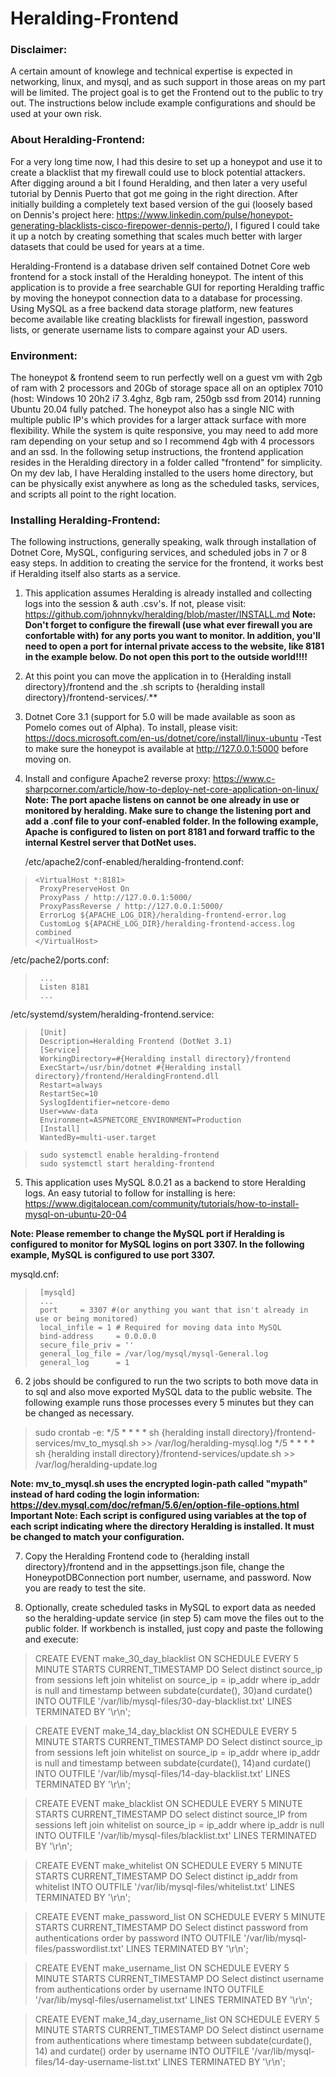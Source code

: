 # Heralding-Frontend
### Disclaimer: 
A certain amount of knowlege and technical expertise is expected in networking, linux, and mysql, and as such support in those areas on my part will be limited. The project goal is to get the Frontend out to the public to try out. The instructions below include example configurations and should be used at your own risk.

### About Heralding-Frontend:
For a very long time now, I had this desire to set up a honeypot and use it to create a blacklist that my firewall could use to block potential attackers. After digging around a bit I found Heralding, and then later a very useful tutorial by Dennis Puerto that got me going in the right direction. After initially building a completely text based version of the gui (loosely based on Dennis's project here: https://www.linkedin.com/pulse/honeypot-generating-blacklists-cisco-firepower-dennis-perto/), I figured I could take it up a notch by creating something that scales much better with larger datasets that could be used for years at a time. 

Heralding-Frontend is a database driven self contained Dotnet Core web frontend for a stock install of the Heralding honeypot. The intent of this application is to provide a free searchable GUI for reporting Heralding traffic by moving the honeypot connection data to a database for processing. Using MySQL as a free backend data storage platform, new features become available like creating blacklists for firewall ingestion, password lists, or generate username lists to compare against your AD users. 

### Environment:
The honeypot & frontend seem to run perfectly well on a guest vm with 2gb of ram with 2 processors and 20Gb of storage space all on an optiplex 7010 (host: Windows 10 20h2 i7 3.4ghz, 8gb ram, 250gb ssd from 2014) running Ubuntu 20.04 fully patched. The honeypot also has a single NIC with multiple public IP's which provides for a larger attack surface with more flexibility. While the system is quite responsive, you may need to add more ram depending on your setup and so I recommend 4gb with 4 processors and an ssd. In the following setup instructions, the frontend application resides in the Heralding directory in a folder called "frontend" for simplicity. On my dev lab, I have Heralding installed to the users home directory, but can be physically exist anywhere as long as the scheduled tasks, services, and scripts all point to the right location. 

### Installing Heralding-Frontend:
The following instructions, generally speaking, walk through installation of Dotnet Core, MySQL, configuring services, and scheduled jobs in 7 or 8 easy steps. In addition to creating the service for the frontend, it works best if Heralding itself also starts as a service. 

1. This application assumes Heralding is already installed and collecting logs into the session & auth .csv's. If not, please visit: https://github.com/johnnykv/heralding/blob/master/INSTALL.md
  **Note: Don't forget to configure the firewall (use what ever firewall you are confortable with) for any ports you want to monitor. In addition, you'll need to open a port for internal private access to the website, like 8181 in the example below. Do not open this port to the outside world!!!!**
  
2. At this point you can move the application in to {Heralding install directory}/frontend and the .sh scripts to {heralding install directory}/frontend-services/.**
     
3. Dotnet Core 3.1 (support for 5.0 will be made available as soon as Pomelo comes out of Alpha). To install, please visit: https://docs.microsoft.com/en-us/dotnet/core/install/linux-ubuntu
   -Test to make sure the honeypot is available at http://127.0.0.1:5000 before moving on.
   
4. Install and configure Apache2 reverse proxy: https://www.c-sharpcorner.com/article/how-to-deploy-net-core-application-on-linux/
  **Note: The port apache listens on cannot be one already in use or monitored by heralding. Make sure to change the listening port and add a .conf file to your conf-enabled folder. In the following example, Apache is configured to listen on port 8181 and forward traffic to the internal Kestrel server that DotNet uses.**

   /etc/apache2/conf-enabled/heralding-frontend.conf:
 >     <VirtualHost *:8181>  
 >      ProxyPreserveHost On
 >      ProxyPass / http://127.0.0.1:5000/
 >      ProxyPassReverse / http://127.0.0.1:5000/
 >      ErrorLog ${APACHE_LOG_DIR}/heralding-frontend-error.log  
 >      CustomLog ${APACHE_LOG_DIR}/heralding-frontend-access.log combined  
 >     </VirtualHost>
      
   /etc/pache2/ports.conf:
>      ...
>      Listen 8181
>      ...
      
   /etc/systemd/system/heralding-frontend.service:
>      [Unit]
>      Description=Heralding Frontend (DotNet 3.1)
>      [Service]
>      WorkingDirectory=#{Heralding install directory}/frontend
>      ExecStart=/usr/bin/dotnet #{Heralding install directory}/frontend/HeraldingFrontend.dll
>      Restart=always
>      RestartSec=10
>      SyslogIdentifier=netcore-demo
>      User=www-data
>      Environment=ASPNETCORE_ENVIRONMENT=Production
>      [Install]
>      WantedBy=multi-user.target
      
>      sudo systemctl enable heralding-frontend
>      sudo systemctl start heralding-frontend
   
5. This application uses MySQL 8.0.21 as a backend to store Heralding logs. An easy tutorial to follow for installing is here: https://www.digitalocean.com/community/tutorials/how-to-install-mysql-on-ubuntu-20-04

  **Note: Please remember to change the MySQL port if Heralding is configured to monitor for MySQL logins on port 3307. 
          In the following example, MySQL is configured to use port 3307.**
          
   mysqld.cnf:
>      [mysqld]
>      ...
>      port		= 3307 #(or anything you want that isn't already in use or being monitored)
>      local_infile	= 1 # Required for moving data into MySQL
>      bind-address		= 0.0.0.0
>      secure_file_priv	= ''
>      general_log_file	= /var/log/mysql/mysql-General.log
>      general_log		= 1

6. 2 jobs should be configured to run the two scripts to both move data in to sql and also move exported MySQL data to the public website. The following example runs those processes every 5 minutes but they can be changed as necessary.

>   sudo crontab -e:
>      */5 * * * * sh {heralding install directory}/frontend-services/mv_to_mysql.sh >> /var/log/heralding-mysql.log
>      */5 * * * * sh {heralding install directory}/frontend-services/update.sh >> /var/log/heralding-update.log
    
   **Note: mv_to_mysql.sh uses the encrypted login-path called "mypath" instead of hard coding the login information: https://dev.mysql.com/doc/refman/5.6/en/option-file-options.html**
   **Important Note: Each script is configured using variables at the top of each script indicating where the directory Heralding is installed. It must be changed to match your configuration.**

7. Copy the Heralding Frontend code to {heralding install directory}/frontend and in the appsettings.json file, change the HoneypotDBConnection port number, username, and password. Now you are ready to test the site.

8. Optionally, create scheduled tasks in MySQL to export data as needed so the heralding-update service (in step 5) cam move the files out to the public folder. If workbench is installed, just copy and paste the following and execute:

> CREATE EVENT make_30_day_blacklist ON SCHEDULE EVERY 5 MINUTE STARTS CURRENT_TIMESTAMP DO Select distinct source_ip from sessions left join whitelist on source_ip = ip_addr where ip_addr is null and timestamp between subdate(curdate(), 30)and curdate()  INTO OUTFILE '/var/lib/mysql-files/30-day-blacklist.txt' LINES TERMINATED BY '\r\n';

> CREATE EVENT make_14_day_blacklist ON SCHEDULE EVERY 5 MINUTE STARTS CURRENT_TIMESTAMP DO Select distinct source_ip from sessions left join whitelist on source_ip = ip_addr where ip_addr is null and timestamp between subdate(curdate(), 14)and curdate()  INTO OUTFILE '/var/lib/mysql-files/14-day-blacklist.txt' LINES TERMINATED BY '\r\n';

> CREATE EVENT make_blacklist ON SCHEDULE EVERY 5 MINUTE STARTS CURRENT_TIMESTAMP DO select distinct source_IP from sessions left join whitelist on source_ip = ip_addr where ip_addr is null INTO OUTFILE '/var/lib/mysql-files/blacklist.txt' LINES TERMINATED BY '\r\n';

> CREATE EVENT make_whitelist ON SCHEDULE EVERY 5 MINUTE STARTS CURRENT_TIMESTAMP DO Select distinct ip_addr from whitelist INTO OUTFILE '/var/lib/mysql-files/whitelist.txt' LINES TERMINATED BY '\r\n';

> CREATE EVENT make_password_list ON SCHEDULE EVERY 5 MINUTE STARTS CURRENT_TIMESTAMP DO Select distinct password from authentications order by password INTO OUTFILE '/var/lib/mysql-files/passwordlist.txt' LINES TERMINATED BY '\r\n';

> CREATE EVENT make_username_list ON SCHEDULE EVERY 5 MINUTE STARTS CURRENT_TIMESTAMP DO Select distinct username from authentications order by username INTO OUTFILE '/var/lib/mysql-files/usernamelist.txt' LINES TERMINATED BY '\r\n';

> CREATE EVENT make_14_day_username_list ON SCHEDULE EVERY 5 MINUTE STARTS CURRENT_TIMESTAMP DO Select distinct username from authentications where timestamp between subdate(curdate(), 14) and curdate() order by username INTO OUTFILE '/var/lib/mysql-files/14-day-username-list.txt' LINES TERMINATED BY '\r\n';
    
